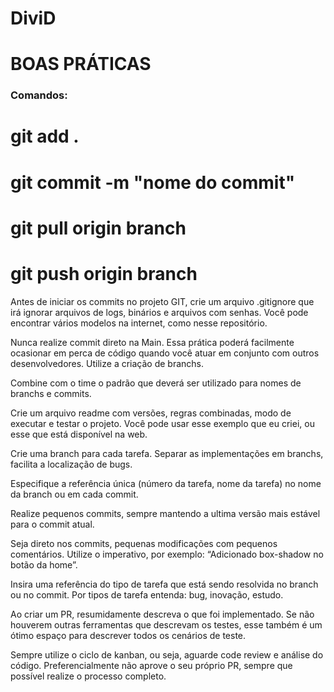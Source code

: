 # DiviD

<h1> BOAS PRÁTICAS </h1>

<h3> Comandos: </h3>

# git add .

# git commit -m "nome do commit"

# git pull origin branch

# git push origin branch

Antes de iniciar os commits no projeto GIT, crie um arquivo .gitignore que irá ignorar arquivos de logs, binários e arquivos com senhas. Você pode encontrar vários modelos na internet, como nesse repositório.

Nunca realize commit direto na Main. Essa prática poderá facilmente ocasionar em perca de código quando você atuar em conjunto com outros desenvolvedores. Utilize a criação de branchs.

Combine com o time o padrão que deverá ser utilizado para nomes de branchs e commits.

Crie um arquivo readme com versões, regras combinadas, modo de executar e testar o projeto. Você pode usar esse exemplo que eu criei, ou esse que está disponível na web.

Crie uma branch para cada tarefa. Separar as implementações em branchs, facilita a localização de bugs.

Especifique a referência única (número da tarefa, nome da tarefa) no nome da branch ou em cada commit.

Realize pequenos commits, sempre mantendo a ultima versão mais estável para o commit atual.

Seja direto nos commits, pequenas modificações com pequenos comentários. Utilize o imperativo, por exemplo: “Adicionado box-shadow no botão da home”.

Insira uma referência do tipo de tarefa que está sendo resolvida no branch ou no commit. Por tipos de tarefa entenda: bug, inovação, estudo.

Ao criar um PR, resumidamente descreva o que foi implementado. Se não houverem outras ferramentas que descrevam os testes, esse também é um ótimo espaço para descrever todos os cenários de teste.


Sempre utilize o ciclo de kanban, ou seja, aguarde code review e análise do código. Preferencialmente não aprove o seu próprio PR, sempre que possível realize o processo completo.

